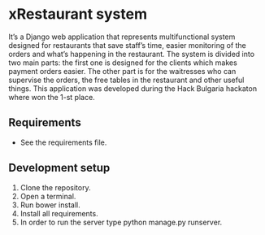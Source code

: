 # xRestaurant system

It’s a Django web application that represents multifunctional system designed for restaurants that save staff’s time, easier monitoring of the orders and what’s happening in the restaurant. The system is divided into two main parts: the first one is designed for the clients which makes payment orders easier. The other part is for the waitresses who can supervise the orders, the free tables in the restaurant and other useful things. This application was developed during the Hack Bulgaria hackaton where won the 1-st place.

## Requirements

* See the requirements file.

## Development setup

1. Clone the repository.
2. Open a terminal.
3. Run bower install.
4. Install all requirements.
5. In order to run the server type python manage.py runserver.
